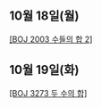 ## 10월 18일(월)

[[BOJ 2003 수들의 합 2]](https://www.acmicpc.net/problem/2003)   

## 10월 19일(화)

[[BOJ 3273 두 수의 합]](https://www.acmicpc.net/problem/3273)   

